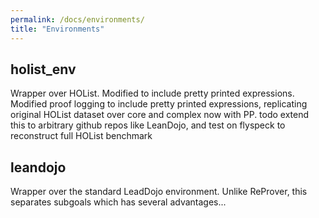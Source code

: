 ```yaml
---
permalink: /docs/environments/
title: "Environments"
---
```



## holist_env

Wrapper over HOList. Modified to include pretty printed expressions.
Modified proof logging to include pretty printed expressions, replicating original HOList dataset over core and complex
now with PP.
todo extend this to arbitrary github repos like LeanDojo, and test on flyspeck to reconstruct full HOList benchmark

## leandojo

Wrapper over the standard LeadDojo environment.
Unlike ReProver, this separates subgoals which has several advantages...

